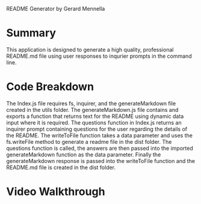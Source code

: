 README Generator by Gerard Mennella

# Summary
This application is designed to generate a high quality, professional README.md file using user responses to inqurier prompts in the command line.

# Code Breakdown
The Index.js file requires fs, inquirer, and the generateMarkdown file created in the utils folder. The generateMarkdown.js file contains and exports a function that returns text for the README using dynamic data input where it is required. The questions function in Index.js returns an inquirer prompt containing questions for the user regarding the details of the README. The writeToFile function takes a data parameter and uses the fs.writeFile method to generate a readme file in the dist folder. The questions function is called, the answers are then passed into the imported generateMarkdown function as the data parameter. Finally the generateMarkdown response is passed into the writeToFile function and the README.md file is created in the dist folder.

# Video Walkthrough
